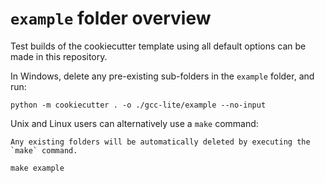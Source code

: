 # `example` folder overview

Test builds of the cookiecutter template using all default options can be made in this
repository.

In Windows, delete any pre-existing sub-folders in the `example` folder, and run:

```shell
python -m cookiecutter . -o ./gcc-lite/example --no-input
```

Unix and Linux users can alternatively use a `make` command:

```{warning}
Any existing folders will be automatically deleted by executing the `make` command.
```

```shell
make example
```

